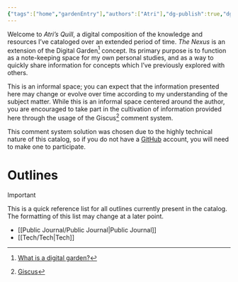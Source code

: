 ```yaml
---
{"tags":["home","gardenEntry"],"authors":["Atri"],"dg-publish":true,"dg-home":true,"dg-pinned":true,"dg-note-icon":"home","permalink":"/home/","pinned":true,"dgPassFrontmatter":true,"noteIcon":"home","created":"2024-03-05T11:02:30.126-05:00","updated":"2024-03-13T00:44:56.098-04:00"}
---
```


Welcome to *Atri’s Quill*, a digital composition of the knowledge and resources I’ve cataloged over an extended period of time. *The Nexus* is an extension of the Digital Garden[^1] concept. Its primary purpose is to function as a note-keeping space for my own personal studies, and as a way to quickly share information for concepts which I’ve previously explored with others.

This is an informal space; you can expect that the information presented here may change or evolve over time according to my understanding of the subject matter. While this is an informal space centered around the author, you are encouraged to take part in the cultivation of information provided here through the usage of the Giscus[^2] comment system.

This comment system solution was chosen due to the highly technical nature of this catalog, so if you do not have a [GitHub](https://github.com/) account, you will need to make one to participate.

# Outlines

> [!important] 
> This is a quick reference list for all outlines currently present in the catalog. The formatting of this list may change at a later point.

- [[Public Journal/Public Journal\|Public Journal]]
- [[Tech/Tech\|Tech]]

[^1]: [What is a digital garden?](https://www.thunknotes.com/blog/what-is-a-digital-garden)
[^2]: [Giscus](https://giscus.app)
